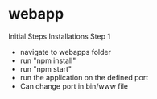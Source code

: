 # webapp
Initial Steps
Installations
Step 1
- navigate to webapps folder
- run "npm install"
- run "npm start"
- run the application on the defined port
- Can change port in bin/www file